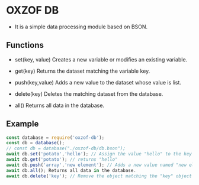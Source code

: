 # OXZOF DB
- It is a simple data processing module based on BSON.

## Functions
-  set(key, value)
Creates a new variable or modifies an existing variable.

- get(key)
Returns the dataset matching the variable key.

- push(key,value)
Adds a new value to the dataset whose value is list.

- delete(key)
Deletes the matching dataset from the database.

- all()
Returns all data in the database.

## Example
```javascript
const database = require('oxzof-db');
const db = database();
// const db = database("./oxzof-db/db.bson");
await db.set('potato','hello'); // Assign the value "hello" to the key "potato".
await db.get('potato'); // returns "hello"
await db.push('array','new element'); // Adds a new value named "new element" to the "array" list.
await db.all(); Returns all data in the database.
await db.delete('key'); // Remove the object matching the "key" object in the data.
```

